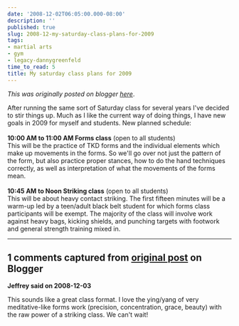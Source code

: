 ```yaml
---
date: '2008-12-02T06:05:00.000-08:00'
description: ''
published: true
slug: 2008-12-my-saturday-class-plans-for-2009
tags:
- martial arts
- gym
- legacy-dannygreenfeld
time_to_read: 5
title: My saturday class plans for 2009
---
```


*This was originally posted on blogger [here](https://dannygreenfeld.blogspot.com/2008/12/my-saturday-class-plans-for-2009.html)*.

After running the same sort of Saturday class for several years I've decided to stir things up.  Much as I like the current way of doing things, I have new goals in 2009 for myself and students.  New planned schedule:<br /><br /><span style="font-weight: bold;">10:00 AM to 11:00 AM Forms class</span> (open to all students)<br />This will be the practice of TKD forms and the individual elements which make up movements in the forms.  So we'll go over not just the pattern of the form, but also practice proper stances, how to do the hand techniques correctly, as well as interpretation of what the movements of the forms mean.<br /><br /><span style="font-weight: bold;">10:45 AM to Noon Striking class</span> (open to all students)<br />This will be about heavy contact striking.  The first fifteen minutes will be a warm-up led by a teen/adult black belt student for which forms class participants will be exempt.  The majority of the class will involve work against heavy bags, kicking shields, and punching targets with footwork and general strength training mixed in.

---

## 1 comments captured from [original post](https://dannygreenfeld.blogspot.com/2008/12/my-saturday-class-plans-for-2009.html) on Blogger

**Jeffrey said on 2008-12-03**

This sounds like a great class format. I love the ying/yang of very meditative-like forms work (precision, concentration, grace, beauty) with the raw power of a striking class. We can't wait!

